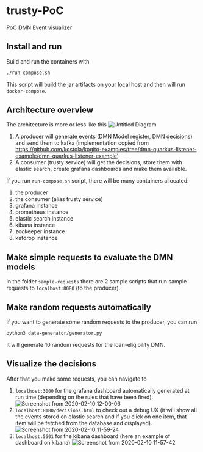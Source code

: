 # trusty-PoC
PoC DMN Event visualizer

## Install and run
Build and run the containers with 
```bash
./run-compose.sh
```
This script will build the jar artifacts on your local host and then will run `docker-compose`. 

## Architecture overview
The architecture is more or less like this 
![Untitled Diagram](https://user-images.githubusercontent.com/18282531/74157580-ce29e680-4c18-11ea-8d59-36c203389cff.jpg)

1) A producer will generate events (DMN Model register, DMN decisions) and send them to kafka (implementation copied from https://github.com/kostola/kogito-examples/tree/dmn-quarkus-listener-example/dmn-quarkus-listener-example)
2) A consumer (trusty service) will get the decisions, store them with elastic search, create grafana dashboards and make them available.

If you run `run-compose.sh` script, there will be many containers allocated: 
1) the producer
2) the consumer (alias trusty service)
3) grafana instance
4) prometheus instance
6) elastic search instance
7) kibana instance 
8) zookeeper instance
9) kafdrop instance

## Make simple requests to evaluate the DMN models
In the folder `sample-requests` there are 2 sample scripts that run sample requests to `localhost:8080` (to the producer). 

## Make random requests automatically
If you want to generate some random requests to the producer, you can run 
```bash
python3 data-generator/generator.py
```
It will generate 10 random requests for the loan-eligibility DMN.

## Visualize the decisions
After that you make some requests, you can navigate to 
1) `localhost:3000` for the grafana dashboard automatically generated at run time (depending on the rules that have been fired). 
![Screenshot from 2020-02-10 12-00-06](https://user-images.githubusercontent.com/18282531/74144370-e68c0800-4bfc-11ea-9217-8c98f305bc2f.png)
2) `localhost:8180/decisions.html` to check out a debug UX (it will show all the events stored on elastic search and if you click on one item, that item will be fetched from the database and displayed).
![Screenshot from 2020-02-10 11-59-24](https://user-images.githubusercontent.com/18282531/74144316-cf4d1a80-4bfc-11ea-9228-26656667f464.png)
3) `localhost:5601` for the kibana dashboard (here an example of dashboard on kibana)
![Screenshot from 2020-02-10 11-57-42](https://user-images.githubusercontent.com/18282531/74144245-ac226b00-4bfc-11ea-9dc9-16de809b0e02.png)

